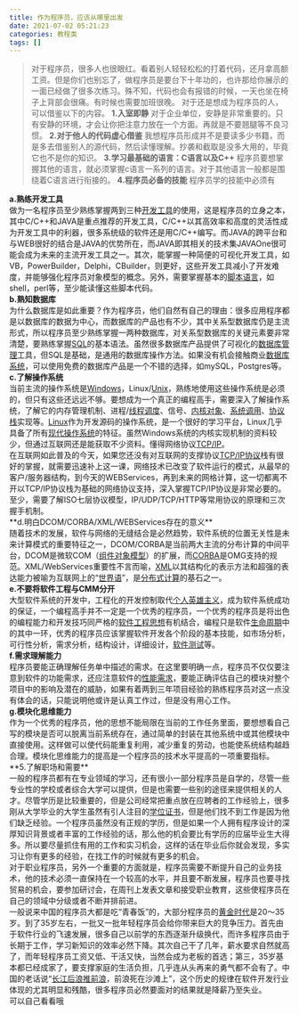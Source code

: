 ```yaml
---
title: 作为程序员，应该从哪里出发
date: 2021-07-02 05:21:23
categories: 教程类
tags: []
---
```


>对于程序员，很多人也很眼红。看着别人轻轻松松的打着代码，还月拿高额工资。但是你们也别忘了，做程序员是要台下十年功的，也许那给你展示的一面已经做了很多次练习。殊不知，代码也会有报错的时候，一天也坐在椅子上背部会很痛。有时候也需要加班很晚。
对于还是想成为程序员的人，可以借鉴以下的内容。
**1.入室即静**
对于企业单位，安静是非常重要的。只有安静的环境，才会让你把注意力放在一个方面。再就是不要翘腿等不良习惯。
**2.对于他人的代码虚心借鉴**
我想程序员形成并不是要读多少书籍，而是多去借鉴别人的源代码，然后读懂理解。抄袭和截取是没多大用的，毕竟它也不是你的知识。
**3.学习最基础的语言：C语言以及C++**
程序员要想掌握其他的语言，就必须掌握c语言一系列的语言。对于其他语言一般都是围绕着C语言进行衔接的。
**4.程序员必备的技能**
程序员学的技能中必须有
<div class="para" data-pid="37"><b>a.熟练开发工具</b></div>
<div data-pid="37"></div>
<div class="para" data-pid="38">做为一名程序员至少熟练掌握两到三种<a href="https://baike.baidu.com/item/%E5%BC%80%E5%8F%91%E5%B7%A5%E5%85%B7" target="_blank" rel="noopener">开发工具</a>的使用，这是程序员的立身之本，其中C/C++和JAVA是重点推荐的开发工具，C/C++以其高效率和高度的灵活性成为开发工具中的利器，很多系统级的软件还是用C/C++编写。而JAVA的跨平台和与WEB很好的结合是JAVA的优势所在，而JAVA即其相关的技术集JAVAOne很可能会成为未来的主流开发工具之一。其次，能掌握一种简便的可视化开发工具，如VB，PowerBuilder，Delphi，CBuilder，则更好，这些开发工具减小了开发难度，并能够强化程序员对象模型的概念。另外，需要掌握基本的<a href="https://baike.baidu.com/item/%E8%84%9A%E6%9C%AC%E8%AF%AD%E8%A8%80" target="_blank" rel="noopener">脚本语言</a>，如shell，perl等，至少能读懂这些脚本代码。</div>
<div data-pid="38"></div>
<div class="para" data-pid="39"><b>b.熟知数据库</b></div>
<div data-pid="39"></div>
<div class="para" data-pid="40">为什么数据库是如此重要？作为程序员，他们自然有自己的理由：很多应用程序都是以数据库的数据为中心，而数据库的产品也有不少，其中关系型数据库仍是主流形式，所以程序员至少熟练掌握一两种数据库，对关系型数据库的关键元素要非常清楚，要熟练掌握<a href="https://baike.baidu.com/item/SQL" target="_blank" rel="noopener">SQL</a>的基本语法。虽然很多数据库产品提供了可视化的<a href="https://baike.baidu.com/item/%E6%95%B0%E6%8D%AE%E5%BA%93%E7%AE%A1%E7%90%86" target="_blank" rel="noopener">数据库管理</a>工具，但SQL是基础，是通用的数据库操作方法。如果没有机会接触商业<a href="https://baike.baidu.com/item/%E6%95%B0%E6%8D%AE%E5%BA%93%E7%B3%BB%E7%BB%9F" target="_blank" rel="noopener">数据库系统</a>，可以使用免费的数据库产品是一个不错的选择，如mySQL，Postgres等。</div>
<div data-pid="40"></div>
<div class="para" data-pid="41"><b>c.了解操作系统</b></div>
<div data-pid="41"></div>
<div class="para" data-pid="42">当前主流的操作系统是<a href="https://baike.baidu.com/item/Windows" target="_blank" rel="noopener">Windows</a>，Linux/<a href="https://baike.baidu.com/item/Unix" target="_blank" rel="noopener">Unix</a>，熟练地使用这些操作系统是必须的，但只有这些还远远不够。要想成为一个真正的编程高手，需要深入了解操作系统，了解它的内存管理机制、进程/<a href="https://baike.baidu.com/item/%E7%BA%BF%E7%A8%8B%E8%B0%83%E5%BA%A6" target="_blank" rel="noopener">线程调度</a>、信号、<a href="https://baike.baidu.com/item/%E5%86%85%E6%A0%B8%E5%AF%B9%E8%B1%A1" target="_blank" rel="noopener">内核对象</a>、<a href="https://baike.baidu.com/item/%E7%B3%BB%E7%BB%9F%E8%B0%83%E7%94%A8" target="_blank" rel="noopener">系统调用</a>、<a href="https://baike.baidu.com/item/%E5%8D%8F%E8%AE%AE%E6%A0%88" target="_blank" rel="noopener">协议栈</a>实现等。<a href="https://baike.baidu.com/item/Linux" target="_blank" rel="noopener">Linux</a>作为开发源码的操作系统，是一个很好的学习平台，Linux几乎具备了所有<a href="https://baike.baidu.com/item/%E7%8E%B0%E4%BB%A3%E6%93%8D%E4%BD%9C%E7%B3%BB%E7%BB%9F" target="_blank" rel="noopener">现代操作系统</a>的特征。虽然Windows系统的内核实现机制的资料较少，但通过互联网还是能获取不少资料。懂得网络协议<a href="https://baike.baidu.com/item/TCP%2FIP" target="_blank" rel="noopener">TCP/IP</a>。</div>
<div class="para" data-pid="43">在互联网如此普及的今天，如果您还没有对互联网的支撑协议<a href="https://baike.baidu.com/item/TCP%2FIP%E5%8D%8F%E8%AE%AE" target="_blank" rel="noopener">TCP/IP协议</a>栈有很好的掌握，就需要迅速补上这一课，网络技术已改变了软件运行的模式，从最早的客户/服务器结构，到今天的WEBServices，再到未来的网格计算，这一切都离不开以TCP/IP协议栈为基础的网络协议支持，深入掌握TCP/IP协议是非常必要的。至少，需要了解ISO七层协议模型，IP/UDP/TCP/HTTP等常用协议的原理和三次握手机制。</div>
<div data-pid="43"></div>
<div class="para" data-pid="44">**d.明白DCOM/CORBA/XML/WEBServices存在的意义**</div>
<div data-pid="44"></div>
<div class="para" data-pid="45">随着技术的发展，软件与网络的无缝结合是必然趋势，软件系统的位置无关性是未来计算模式的重要特征之一，DCOM/CORBA是当前两大主流的分布计算的中间平台，DCOM是微软COM（<a href="https://baike.baidu.com/item/%E7%BB%84%E4%BB%B6%E5%AF%B9%E8%B1%A1%E6%A8%A1%E5%9E%8B" target="_blank" rel="noopener">组件对象模型</a>）的扩展，而<a href="https://baike.baidu.com/item/CORBA" target="_blank" rel="noopener">CORBA</a>是OMG支持的规范。XML/WebServices重要性不言而喻，<a href="https://baike.baidu.com/item/XML" target="_blank" rel="noopener">XML</a>以其结构化的表示方法和超强的表达能力被喻为互联网上的“<a href="https://baike.baidu.com/item/%E4%B8%96%E7%95%8C%E8%AF%AD/563425" target="_blank" rel="noopener" data-lemmaid="563425">世界语</a>”，是<a href="https://baike.baidu.com/item/%E5%88%86%E5%B8%83%E5%BC%8F%E8%AE%A1%E7%AE%97" target="_blank" rel="noopener">分布式计算</a>的基石之一。</div>
<div data-pid="45"></div>
<div class="para" data-pid="46"><b>e.不要将软件工程与CMM分开</b></div>
<div data-pid="46"></div>
<div class="para" data-pid="47">大型软件系统的开发中，工程化的开发控制取代<a href="https://baike.baidu.com/item/%E4%B8%AA%E4%BA%BA%E8%8B%B1%E9%9B%84%E4%B8%BB%E4%B9%89" target="_blank" rel="noopener">个人英雄主义</a>，成为软件系统成功的保证，一个编程高手并不一定是一个优秀的程序员，一个优秀的程序员是将出色的编程能力和开发技巧同严格的<a href="https://baike.baidu.com/item/%E8%BD%AF%E4%BB%B6%E5%B7%A5%E7%A8%8B%E6%80%9D%E6%83%B3" target="_blank" rel="noopener">软件工程思想</a>有机结合，编程只是软件<a href="https://baike.baidu.com/item/%E7%94%9F%E5%91%BD%E5%91%A8%E6%9C%9F" target="_blank" rel="noopener">生命周期</a>中的其中一环，优秀的程序员应该掌握软件开发各个阶段的基本技能，如市场分析，可行性分析，需求分析，结构设计，详细设计，<a href="https://baike.baidu.com/item/%E8%BD%AF%E4%BB%B6%E6%B5%8B%E8%AF%95" target="_blank" rel="noopener">软件测试</a>等。</div>
<div data-pid="48"></div>
<div class="para" data-pid="48"><b>f.需求理解能力</b></div>
<div data-pid="48"></div>
<div class="para" data-pid="49">程序员要能正确理解任务单中描述的需求。在这里要明确一点，程序员不仅仅要注意到软件的功能需求，还应注意软件的<a href="https://baike.baidu.com/item/%E6%80%A7%E8%83%BD%E9%9C%80%E6%B1%82" target="_blank" rel="noopener">性能需求</a>，要能正确评估自己的模块对整个项目中的影响及潜在的威胁，如果有着两到三年项目经验的熟练程序员对这一点没有体会的话，只能说明他或许是认真工作过，但是没有用心工作。</div>
<div data-pid="50"></div>
<div class="para" data-pid="50"><b>g.模块化思维能力</b></div>
<div data-pid="50"></div>
<div class="para" data-pid="51">作为一个优秀的程序员，他的思想不能局限在当前的工作任务里面，要想想看自己写的模块是否可以脱离当前系统存在，通过简单的封装在其他系统中或其他模块中直接使用。这样做可以使代码能重复利用，减少重复的劳动，也能使系统结构越趋合理。模块化思维能力的提高是一个程序员的技术水平提高的一项重要指标。</div>
<div data-pid="51"></div>
<div data-pid="51">**5.了解职场和需要**</div>
<div data-pid="51"></div>
<div data-pid="51">
<div class="para" data-pid="34">一般的程序员都有在专业领域的学习，还有很小一部分程序员是自学的，尽管一些专业性的学校或者综合大学可以提供，但是也需要一些别的途径来提供相关的人才。尽管学历是比较重要的，但是公司经常把重点放在应聘者的工作经验上，很多刚从大学毕业的大学生虽然有引人注目的<a href="https://baike.baidu.com/item/%E5%AD%A6%E4%BD%8D%E8%AF%81%E4%B9%A6" target="_blank" rel="noopener">学位证书</a>，但是他们找不到工作是因为他们缺乏经验。一个程序员虽然没有正规的学历，但是如果一个人拥有程序设计的深厚知识背景或者丰富的工作经验的话，那么他的机会要比有学历的应届毕业生大得多。所以要尽量抓住有用的工作和实习机会，这样的话在毕业后你就会发现，多实习让你有更多的经验，在找工作的时候就有更多的机会。</div>
<div class="para" data-pid="35">对于职业程序员，另外一个重要的方面就是，程序员需要不断提升自己的业务技术，他的技术必须一直保持在一个较高的水平，并且要不断发展，程序员也要寻找贸易的机会，要参加研讨会，在周刊上发表文章和接受职业教育，这些使程序员在自己的领域中分级或者不断并排前进。</div>
<div data-pid="35"></div>
<div data-pid="35">一般说来中国的程序员大都是吃“青春饭”的，大部分程序员的<a href="https://baike.baidu.com/item/%E9%BB%84%E9%87%91%E6%97%B6%E4%BB%A3" target="_blank" rel="noopener">黄金时代</a>是20～35岁。到了35岁左右，一批又一批年轻程序员会给你带来巨大的竞争压力。首先由于软件行业的飞速发展，很多自己以前学的东西逐渐升级换代，而许多程序员由于长期于工作，学习新知识的效率必然下降。其次自己干了几年，薪水要求自然就高了，而年轻程序员工资又低、干活又快，当然会成为老板的首选；第三，35岁基本都已经成家了，要支撑家庭的生活负担，几乎连从头再来的勇气都不会有了。中国的老话说“<a href="https://baike.baidu.com/item/%E9%95%BF%E6%B1%9F%E5%90%8E%E6%B5%AA%E6%8E%A8%E5%89%8D%E6%B5%AA/3477443" target="_blank" rel="noopener" data-lemmaid="3477443">长江后浪推前浪</a>，前浪死在沙滩上”，这个历史的规律在软件开发行业体现的尤其明显和残酷，很多程序员必然要面对的结果就是降薪乃至失业。</div>
</div>
<div data-pid="35"></div>
<div data-pid="35">可以自己看看哦</div>
